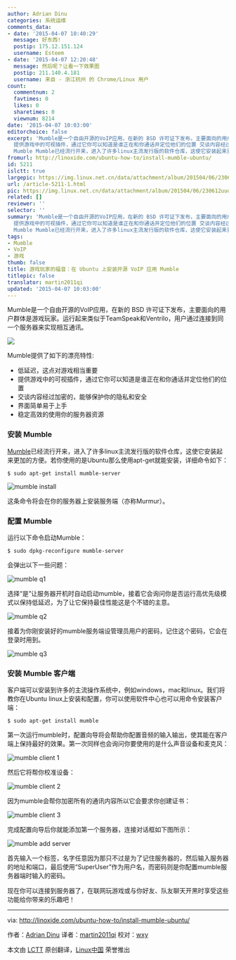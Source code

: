 ```yaml
---
author: Adrian Dinu
categories: 系统运维
comments_data:
- date: '2015-04-07 10:40:29'
  message: 好东西!
  postip: 175.12.151.124
  username: Esteem
- date: '2015-04-07 12:20:48'
  message: 然后呢？让看一下效果图
  postip: 211.140.4.181
  username: 来自 - 浙江杭州 的 Chrome/Linux 用户
count:
  commentnum: 2
  favtimes: 0
  likes: 0
  sharetimes: 0
  viewnum: 8214
date: '2015-04-07 10:03:00'
editorchoice: false
excerpt: 'Mumble是一个自由开源的VoIP应用，在新的 BSD 许可证下发布，主要面向的用户群体是游戏玩家。运行起来类似于TeamSpeak和Ventrilo，用户通过连接到同一个服务器来实现相互通讯。  Mumble提供了如下的漂亮特性:  低延迟，这点对游戏相当重要
  提供游戏中的可视插件，通过它你可以知道是谁正在和你通话并定位他们的位置 交谈内容经过加密的，能够保护你的隐私和安全 界面简单易于上手 稳定高效的使用你的服务器资源  安装
  Mumble Mumble已经流行开来，进入了许多linux主流发行版的软件仓库，这使它安装起来更加的方便。若你使用的是Ubuntu那么'
fromurl: http://linoxide.com/ubuntu-how-to/install-mumble-ubuntu/
id: 5211
islctt: true
largepic: https://img.linux.net.cn/data/attachment/album/201504/06/230612uuouguqtdqiudt87.jpg
url: /article-5211-1.html
pic: https://img.linux.net.cn/data/attachment/album/201504/06/230612uuouguqtdqiudt87.jpg.thumb.jpg
related: []
reviewer: ''
selector: ''
summary: 'Mumble是一个自由开源的VoIP应用，在新的 BSD 许可证下发布，主要面向的用户群体是游戏玩家。运行起来类似于TeamSpeak和Ventrilo，用户通过连接到同一个服务器来实现相互通讯。  Mumble提供了如下的漂亮特性:  低延迟，这点对游戏相当重要
  提供游戏中的可视插件，通过它你可以知道是谁正在和你通话并定位他们的位置 交谈内容经过加密的，能够保护你的隐私和安全 界面简单易于上手 稳定高效的使用你的服务器资源  安装
  Mumble Mumble已经流行开来，进入了许多linux主流发行版的软件仓库，这使它安装起来更加的方便。若你使用的是Ubuntu那么'
tags:
- Mumble
- VoIP
- 游戏
thumb: false
title: 游戏玩家的福音：在 Ubuntu 上安装开源 VoIP 应用 Mumble
titlepic: false
translator: martin2011qi
updated: '2015-04-07 10:03:00'
---
```


Mumble是一个自由开源的VoIP应用，在新的 BSD 许可证下发布，主要面向的用户群体是游戏玩家。运行起来类似于TeamSpeak和Ventrilo，用户通过连接到同一个服务器来实现相互通讯。


![](/data/attachment/album/201504/06/230612uuouguqtdqiudt87.jpg)


Mumble提供了如下的漂亮特性:


* 低延迟，这点对游戏相当重要
* 提供游戏中的可视插件，通过它你可以知道是谁正在和你通话并定位他们的位置
* 交谈内容经过加密的，能够保护你的隐私和安全
* 界面简单易于上手
* 稳定高效的使用你的服务器资源


### 安装 Mumble


[Mumble](http://wiki.mumble.info/wiki/Main_Page)已经流行开来，进入了许多linux主流发行版的软件仓库，这使它安装起来更加的方便。若你使用的是Ubuntu那么使用apt-get就能安装，详细命令如下：



```
$ sudo apt-get install mumble-server

```

![mumble install](/data/attachment/album/201504/06/230618ymdimeq47ps4futi.jpg)


这条命令将会在你的服务器上安装服务端（亦称Murmur）。


### 配置 Mumble


运行以下命令启动Mumble：



```
$ sudo dpkg-reconfigure mumble-server

```

会弹出以下一些问题：


![mumble q1](/data/attachment/album/201504/06/230619y230yodoemb1oh7y.jpg)


选择“是”让服务器开机时自动启动mumble，接着它会询问你是否运行高优先级模式以保持低延迟，为了让它保持最佳性能这是个不错的主意。


![mumble q2](/data/attachment/album/201504/06/230621vng4nhapaqg3jhzq.jpg)


接着为你刚安装好的mumble服务端设管理员用户的密码，记住这个密码，它会在登录时用到。


![mumble q3](/data/attachment/album/201504/06/230622b7m7im3o7n6rgbv2.jpg)


### 安装 Mumble 客户端


客户端可以安装到许多的主流操作系统中，例如windows，mac和linux。我们将教你在Ubuntu linux上安装和配置，你可以使用软件中心也可以用命令安装客户端：



```
$ sudo apt-get install mumble

```

第一次运行mumble时，配置向导将会帮助你配置音频的输入输出，使其能在客户端上保持最好的效果。第一次同样也会询问你要使用的是什么声音设备和麦克风：


![mumble client 1](/data/attachment/album/201504/06/230624lqcc27ceclihcno3.jpg)


然后它将帮你校准设备：


![mumble client 2](/data/attachment/album/201504/06/230627j0gpmopmdpd6c06t.jpg)


因为mumble会帮你加密所有的通讯内容所以它会要求你创建证书：


![mumble client 3](/data/attachment/album/201504/06/230630d2hr84o4frw4sa0g.jpg)


完成配置向导后你就能添加第一个服务器，连接对话框如下图所示：


![mumble add server](/data/attachment/album/201504/06/230632ext483b5xdu5dlm3.jpg)


首先输入一个标签，名字任意因为那只不过是为了记住服务器的，然后输入服务器的地址和端口，最后使用“SuperUser”作为用户名，而密码则是你配置mumble服务器端时输入的密码。


现在你可以连接到服务器了，在联网玩游戏或与你好友、队友聊天开黑时享受这些功能给你带来的乐趣吧！




---


via: <http://linoxide.com/ubuntu-how-to/install-mumble-ubuntu/>


作者：[Adrian Dinu](http://linoxide.com/author/adriand/) 译者：[martin2011qi](https://github.com/martin2011qi) 校对：[wxy](https://github.com/wxy)


本文由 [LCTT](https://github.com/LCTT/TranslateProject) 原创翻译，[Linux中国](http://linux.cn/) 荣誉推出